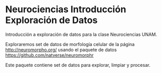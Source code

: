 # Neurociencias Introducción Exploración de Datos

Introducción a exploración de datos para la clase Neurociencias UNAM.

Exploraremos set de datos de morfología celular de la página  http://neuromorpho.org/ usando el paquete de
datos https://github.com/natverse/neuromorphr

Este paquete contiene set de datos para explorar, limpiar y procesar.
